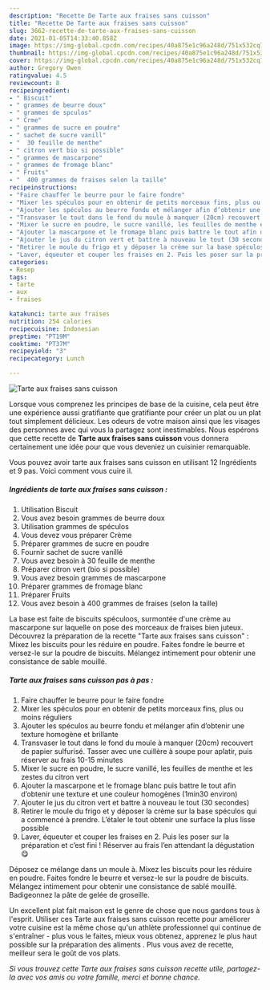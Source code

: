 ```yaml
---
description: "Recette De Tarte aux fraises sans cuisson"
title: "Recette De Tarte aux fraises sans cuisson"
slug: 3662-recette-de-tarte-aux-fraises-sans-cuisson
date: 2021-01-05T14:33:40.858Z
image: https://img-global.cpcdn.com/recipes/40a875e1c96a248d/751x532cq70/tarte-aux-fraises-sans-cuisson-photo-principale-de-la-recette.jpg
thumbnail: https://img-global.cpcdn.com/recipes/40a875e1c96a248d/751x532cq70/tarte-aux-fraises-sans-cuisson-photo-principale-de-la-recette.jpg
cover: https://img-global.cpcdn.com/recipes/40a875e1c96a248d/751x532cq70/tarte-aux-fraises-sans-cuisson-photo-principale-de-la-recette.jpg
author: Gregory Owen
ratingvalue: 4.5
reviewcount: 8
recipeingredient:
- " Biscuit"
- " grammes de beurre doux"
- " grammes de spculos"
- " Crme"
- " grammes de sucre en poudre"
- " sachet de sucre vanill"
- "  30 feuille de menthe"
- " citron vert bio si possible"
- " grammes de mascarpone"
- " grammes de fromage blanc"
- " Fruits"
- "  400 grammes de fraises selon la taille"
recipeinstructions:
- "Faire chauffer le beurre pour le faire fondre"
- "Mixer les spéculos pour en obtenir de petits morceaux fins, plus ou moins réguliers"
- "Ajouter les spéculos au beurre fondu et mélanger afin d’obtenir une texture homogène et brillante"
- "Transvaser le tout dans le fond du moule à manquer (20cm) recouvert de papier sulfurisé. Tasser avec une cuillère à soupe pour aplatir, puis réserver au frais 10-15 minutes"
- "Mixer le sucre en poudre, le sucre vanillé, les feuilles de menthe et les zestes du citron vert"
- "Ajouter la mascarpone et le fromage blanc puis battre le tout afin d’obtenir une texture et une couleur homogènes (1min30 environ)"
- "Ajouter le jus du citron vert et battre à nouveau le tout (30 secondes)"
- "Retirer le moule du frigo et y déposer la crème sur la base spéculos qui a commencé à prendre. L’étaler le tout obtenir une surface la plus lisse possible"
- "Laver, équeuter et couper les fraises en 2. Puis les poser sur la préparation et c’est fini ! Réserver au frais l’en attendant la dégustation 😋"
categories:
- Resep
tags:
- tarte
- aux
- fraises

katakunci: tarte aux fraises 
nutrition: 254 calories
recipecuisine: Indonesian
preptime: "PT19M"
cooktime: "PT37M"
recipeyield: "3"
recipecategory: Lunch

---
```



![Tarte aux fraises sans cuisson](https://img-global.cpcdn.com/recipes/40a875e1c96a248d/751x532cq70/tarte-aux-fraises-sans-cuisson-photo-principale-de-la-recette.jpg)

Lorsque vous comprenez les principes de base de la cuisine, cela peut être une expérience aussi gratifiante que gratifiante pour créer un plat ou un plat tout simplement délicieux. Les odeurs de votre maison ainsi que les visages des personnes avec qui vous la partagez sont inestimables. Nous espérons que cette recette de <strong> Tarte aux fraises sans cuisson </strong> vous donnera certainement une idée pour que vous deveniez un cuisinier remarquable.

<!--inarticleads1-->

Vous pouvez avoir tarte aux fraises sans cuisson en utilisant 12 Ingrédients et 9 pas. Voici comment vous cuire il.

##### Ingrédients de tarte aux fraises sans cuisson :

1. Utilisation  Biscuit
1. Vous avez besoin  grammes de beurre doux
1. Utilisation  grammes de spéculos
1. Vous devez vous préparer  Crème
1. Préparer  grammes de sucre en poudre
1. Fournir  sachet de sucre vanillé
1. Vous avez besoin  à 30 feuille de menthe
1. Préparer  citron vert (bio si possible)
1. Vous avez besoin  grammes de mascarpone
1. Préparer  grammes de fromage blanc
1. Préparer  Fruits
1. Vous avez besoin  à 400 grammes de fraises (selon la taille)


La base est faite de biscuits spéculoos, surmontée d&#39;une crème au mascarpone sur laquelle on pose des morceaux de fraises bien juteux. Découvrez la préparation de la recette &#34;Tarte aux fraises sans cuisson&#34; : Mixez les biscuits pour les réduire en poudre. Faites fondre le beurre et versez-le sur la poudre de biscuits. Mélangez intimement pour obtenir une consistance de sable mouillé. 

<!--inarticleads2-->

##### Tarte aux fraises sans cuisson pas à pas :

1. Faire chauffer le beurre pour le faire fondre
1. Mixer les spéculos pour en obtenir de petits morceaux fins, plus ou moins réguliers
1. Ajouter les spéculos au beurre fondu et mélanger afin d’obtenir une texture homogène et brillante
1. Transvaser le tout dans le fond du moule à manquer (20cm) recouvert de papier sulfurisé. Tasser avec une cuillère à soupe pour aplatir, puis réserver au frais 10-15 minutes
1. Mixer le sucre en poudre, le sucre vanillé, les feuilles de menthe et les zestes du citron vert
1. Ajouter la mascarpone et le fromage blanc puis battre le tout afin d’obtenir une texture et une couleur homogènes (1min30 environ)
1. Ajouter le jus du citron vert et battre à nouveau le tout (30 secondes)
1. Retirer le moule du frigo et y déposer la crème sur la base spéculos qui a commencé à prendre. L’étaler le tout obtenir une surface la plus lisse possible
1. Laver, équeuter et couper les fraises en 2. Puis les poser sur la préparation et c’est fini ! Réserver au frais l’en attendant la dégustation 😋


Déposez ce mélange dans un moule à. Mixez les biscuits pour les réduire en poudre. Faites fondre le beurre et versez-le sur la poudre de biscuits. Mélangez intimement pour obtenir une consistance de sablé mouillé. Badigeonnez la pâte de gelée de groseille. 

<!--inarticleads1-->

<p>
Un excellent plat fait maison est le genre de chose que nous gardons tous à l'esprit. Utiliser ces Tarte aux fraises sans cuisson recette pour améliorer votre cuisine est la même chose qu'un athlète professionnel qui continue de s'entraîner - plus vous le faites, mieux vous obtenez, apprenez le plus haut possible sur la préparation des aliments . Plus vous avez de recette, meilleur sera le goût de vos plats.
</p>

<p>
<i>Si vous trouvez cette Tarte aux fraises sans cuisson recette utile, partagez-la avec vos amis ou votre famille, merci et bonne chance.</i>
</p>
